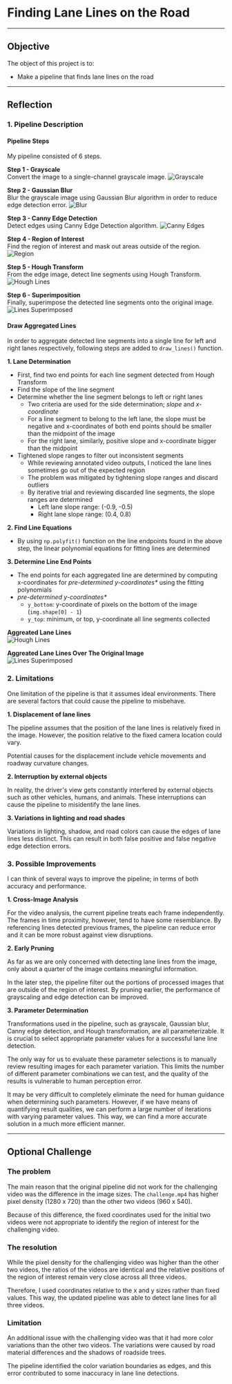 # **Finding Lane Lines on the Road** 

---

## Objective
The object of this project is to:
* Make a pipeline that finds lane lines on the road

[//]: # (Image References)

[image01]: ./test_images_inter_steps/solidWhiteCurve_01_gray.jpg
[image02]: ./test_images_inter_steps/solidWhiteCurve_02_blur.jpg
[image03]: ./test_images_inter_steps/solidWhiteCurve_03_edge.jpg
[image04]: ./test_images_inter_steps/solidWhiteCurve_04_regioned.jpg
[image05]: ./test_images_inter_steps/solidWhiteCurve_05_lines.jpg
[image06]: ./test_images_inter_steps/solidWhiteCurve_06_super.jpg
[image05_agg]: ./test_images_inter_steps/solidWhiteCurve_05_lines_agg.jpg
[image06_agg]: ./test_images_inter_steps/solidWhiteCurve_06_super_agg.jpg

---

## Reflection

### 1. Pipeline Description

#### Pipeline Steps
My pipeline consisted of 6 steps. 

**Step 1 - Grayscale**  
Convert the image to a single-channel grayscale image.
![Grayscale][image01]

**Step 2 - Gaussian Blur**  
Blur the grayscale image using Gaussian Blur algorithm in order to reduce
edge detection error.
![Blur][image02]

**Step 3 - Canny Edge Detection**  
Detect edges using Canny Edge Detection algorithm.
![Canny Edges][image03]

**Step 4 - Region of Interest**  
Find the region of interest and mask out areas outside of the region.
![Region][image04]

**Step 5 - Hough Transform**  
From the edge image, detect line segments using Hough Transform.
![Hough Lines][image05]

**Step 6 - Superimposition**  
Finally, superimpose the detected line segments onto the original image.
![Lines Superimposed][image06]


#### Draw Aggregated Lines
In order to aggregate detected line segments into a single line for left
and right lanes respectively, following steps are added to ```draw_lines()```
function. 

**1. Lane Determination**  
- First, find two end points for each line segment detected from Hough
Transform
- Find the slope of the line segment
- Determine whether the line segment belongs to left or right lanes
  - Two criteria are used for the side determination; *slope* and *x-coordinate*
  - For a line segment to belong to the left lane, the slope must be
    negative and x-coordinates of both end points should be smaller than
    the midpoint of the image
  - For the right lane, similarly, positive slope and x-coordinate bigger
    than the midpoint
- Tightened slope ranges to filter out inconsistent segments
  - While reviewing annotated video outputs, I noticed the lane lines sometimes
    go out of the expected region
  - The problem was mitigated by tightening slope ranges and discard outliers
  - By iterative trial and reviewing discarded line segments, the slope ranges
    are determined
    - Left lane slope range: (-0.9, -0.5)
    - Right lane slope range: (0.4, 0.8) 

**2. Find Line Equations**
- By using ```np.polyfit()``` function on the line endpoints found in the
  above step, the linear polynomial equations for fitting lines are determined

**3. Determine Line End Points**
- The end points for each aggregated line are determined by computing
  x-coordinates for _pre-determined y-coordinates*_ using the fitting polynomials
- _pre-determined y-coordinates*_
  - ```y_bottom```: y-coordinate of pixels on the bottom of the image
    (```img.shape[0] - 1```)
  - ```y_top```: minimum, or top, y-coordinate all line segments collected

**Aggreated Lane Lines**  
![Hough Lines][image05_agg]

**Aggreated Lane Lines Over The Original Image**  
![Lines Superimposed][image06_agg]


### 2. Limitations

One limitation of the pipeline is that it assumes ideal environments.  There
are several factors that could cause the pipeline to misbehave.

**1. Displacement of lane lines**  

The pipeline assumes that the position of the lane lines is relatively fixed
in the image.  However, the position relative to the fixed camera location
could vary.

Potential causes for the displacement include vehicle movements and roadway
curvature changes.

**2. Interruption by external objects**

In reality, the driver's view gets constantly interfered by external objects
such as other vehicles, humans, and animals.  These interruptions can cause
the pipeline to misidentify the lane lines.

**3. Variations in lighting and road shades**

Variations in lighting, shadow, and road colors can cause the edges of lane
lines less distinct.  This can result in both false positive and false negative
edge detection errors.


### 3. Possible Improvements

I can think of several ways to improve the pipeline; in terms of both accuracy
and performance.

**1. Cross-Image Analysis**

For the video analysis, the current pipeline treats each frame independently.
The frames in time proximity, however, tend to have some resemblance.  By
referencing lines detected previous frames, the pipeline can reduce error and
it can be more robust against view disruptions.

**2. Early Pruning**

As far as we are only concerned with detecting lane lines from the image, only
about a quarter of the image contains meaningful information.

In the later step, the pipeline filter out the portions of processed images that
are outside of the region of interest.  By pruning earlier, the performance of
grayscaling and edge detection can be improved. 

**3. Parameter Determination**

Transformations used in the pipeline, such as grayscale, Gaussian blur, Canny
edge detection, and Hough transformation, are all parameterizable.  It is
crucial to select appropriate parameter values for a successful lane line
detection.

The only way for us to evaluate these parameter selections is to manually
review resulting images for each parameter variation.  This limits the number
of different parameter combinations we can test, and the quality of the results
is vulnerable to human perception error.

It may be very difficult to completely eliminate the need for human guidance
when determining such parameters.  However, if we have means of quantifying
result qualities, we can perform a large number of iterations with varying
parameter values.  This way, we can find a more accurate solution in a much
more efficient manner.

---

## Optional Challenge 

### The problem
The main reason that the original pipeline did not work for the challenging
video was the difference in the image sizes.  The `challenge.mp4` has higher
pixel density (1280 x 720) than the other two videos (960 x 540).

Because of this difference, the fixed coordinates used for the initial two
videos were not appropriate to identify the region of interest for the
challenging video. 

### The resolution
While the pixel density for the challenging video was higher than the other
two videos, the ratios of the videos are identical and the relative positions
of the region of interest remain very close across all three videos.

Therefore, I used coordinates relative to the x and y sizes rather than
fixed values.  This way, the updated pipeline was able to detect lane lines
for all three videos.

### Limitation
An additional issue with the challenging video was that it had more color
variations than the other two videos.  The variations were caused by road
material differences and the shadows of roadside trees.

The pipeline identified the color variation boundaries as edges, and this
error contributed to some inaccuracy in lane line detections. 